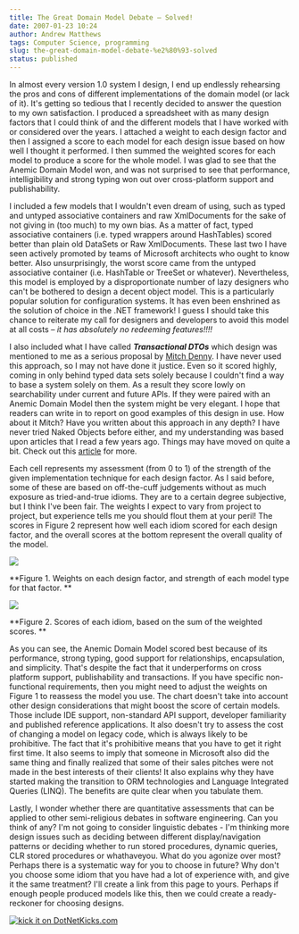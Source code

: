 ```yaml
---
title: The Great Domain Model Debate – Solved!
date: 2007-01-23 10:24
author: Andrew Matthews
tags: Computer Science, programming
slug: the-great-domain-model-debate-%e2%80%93-solved
status: published
---
```


In almost every version 1.0 system I design, I end up endlessly rehearsing the pros and cons of different implementations of the domain model (or lack of it). It's getting so tedious that I recently decided to answer the question to my own satisfaction. I produced a spreadsheet with as many design factors that I could think of and the different models that I have worked with or considered over the years. I attached a weight to each design factor and then I assigned a score to each model for each design issue based on how well I thought it performed. I then summed the weighted scores for each model to produce a score for the whole model. I was glad to see that the Anemic Domain Model won, and was not surprised to see that performance, intelligibility and strong typing won out over cross-platform support and publishability.

I included a few models that I wouldn't even dream of using, such as typed and untyped associative containers and raw XmlDocuments for the sake of not giving in (too much) to my own bias. As a matter of fact, typed associative containers (i.e. typed wrappers around HashTables) scored better than plain old DataSets or Raw XmlDocuments. These last two I have seen actively promoted by teams of Microsoft architects who ought to know better. Also unsurprisingly, the worst score came from the untyped associative container (i.e. HashTable or TreeSet or whatever). Nevertheless, this model is employed by a disproportionate number of lazy designers who can't be bothered to design a decent object model. This is a particularly popular solution for configuration systems. It has even been enshrined as the solution of choice in the .NET framework! I guess I should take this chance to reiterate my call for designers and developers to avoid this model at all costs – *it has absolutely no redeeming features!!!!*

I also included what I have called ***Transactional DTOs*** which design was mentioned to me as a serious proposal by [Mitch Denny](http://notgartner.wordpress.com). I have never used this approach, so I may not have done it justice. Even so it scored highly, coming in only behind typed data sets solely because I couldn't find a way to base a system solely on them. As a result they score lowly on searchability under current and future APIs. If they were paired with an Anemic Domain Model then the system might be very elegant. I hope that readers can write in to report on good examples of this design in use. How about it Mitch? Have you written about this approach in any depth? I have never tried Naked Objects before either, and my understanding was based upon articles that I read a few years ago. Things may have moved on quite a bit. Check out this [article](http://www.theserverside.net/tt/articles/showarticle.tss?id=CaseStudyNakedObjects) for more.

Each cell represents my assessment (from 0 to 1) of the strength of the given implementation technique for each design factor. As I said before, some of these are based on off-the-cuff judgements without as much exposure as tried-and-true idioms. They are to a certain degree subjective, but I think I've been fair. The weights I expect to vary from project to project, but experience tells me you should flout them at your peril! The scores in Figure 2 represent how well each idiom scored for each design factor, and the overall scores at the bottom represent the overall quality of the model.

![](http://farm1.static.flickr.com/182/365516745_a6aeb5f8b4_o_d.png)

**Figure 1. Weights on each design factor, and strength of each model type for that factor.
**

![](http://farm1.static.flickr.com/130/365516708_a2ddb57ec8_o_d.png)

**Figure 2. Scores of each idiom, based on the sum of the weighted scores.
**

As you can see, the Anemic Domain Model scored best because of its performance, strong typing, good support for relationships, encapsulation, and simplicity. That's despite the fact that it underperforms on cross platform support, publishability and transactions. If you have specific non-functional requirements, then you might need to adjust the weights on Figure 1 to reassess the model you use. The chart doesn't take into account other design considerations that might boost the score of certain models. Those include IDE support, non-standard API support, developer familiarity and published reference applications. It also doesn't try to assess the cost of changing a model on legacy code, which is always likely to be prohibitive. The fact that it's prohibitive means that you have to get it right first time. It also seems to imply that someone in Microsoft also did the same thing and finally realized that some of their sales pitches were not made in the best interests of their clients! It also explains why they have started making the transition to ORM technologies and Language Integrated Queries (LINQ). The benefits are quite clear when you tabulate them.

Lastly, I wonder whether there are quantitative assessments that can be applied to other semi-religious debates in software engineering. Can you think of any? I'm not going to consider linguistic debates - I'm thinking more design issues such as deciding between different display/navigation patterns or deciding whether to run stored procedures, dynamic queries, CLR stored procedures or whathaveyou. What do you agonize over most? Perhaps there is a systematic way for you to choose in future? Why don't you choose some idiom that you have had a lot of experience with, and give it the same treatment? I'll create a link from this page to yours. Perhaps if enough people produced models like this, then we could create a ready-reckoner for choosing designs.

[![kick it on DotNetKicks.com](http://www.dotnetkicks.com/Services/Images/KickItImageGenerator.ashx?url=http://aabs.wordpress.com/2007/01/23/the-great-domain-model-debate-%e2%80%93-solved/)](http://www.dotnetkicks.com/kick/?url=http://aabs.wordpress.com/2007/01/23/the-great-domain-model-debate-%e2%80%93-solved/)
